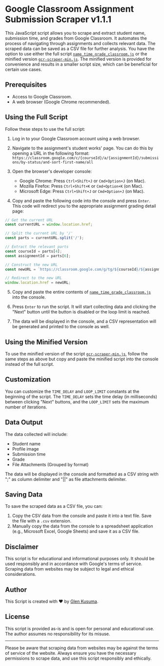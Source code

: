 # Google Classroom Assignment Submission Scraper v1.1.1

This JavaScript script allows you to scrape and extract student name, submission time, and grades from Google Classroom. It automates the process of navigating through assignments and collects relevant data. The scraped data can be saved as a CSV file for further analysis.
You have the option to use either the full script [`name_time_grade_classroom.js`](./name_time_grade_classroom.js) or the minified version [`gcr-scraper-min.js`](./gcr-scraper-min.js). The minified version is provided for convenience and results in a smaller script size, which can be beneficial for certain use cases.

## Prerequisites

- Access to Google Classroom.
- A web browser (Google Chrome recommended).

## Using the Full Script

Follow these steps to use the full script:

1. Log in to your Google Classroom account using a web browser.

2. Navigate to the assignment's student works' page. You can do this by opening a URL in the following format:
   `https://classroom.google.com/c/{courseId}/a/{assignmentId}/submissions/by-status/and-sort-first-name/all`

3. Open the browser's developer console:
   - Google Chrome: Press `Ctrl+Shift+J` or `Cmd+Option+J` (on Mac).
   - Mozilla Firefox: Press `Ctrl+Shift+K` or `Cmd+Option+K` (on Mac).
   - Microsoft Edge: Press `Ctrl+Shift+J` or `Cmd+Option+J` (on Mac).

4. Copy and paste the following code into the console and press `Enter`. This code will redirect you to the appropriate assignment grading detail page:

```javascript
// Get the current URL
const currentURL = window.location.href;

// Split the current URL by '/'
const parts = currentURL.split('/');

// Extract the relevant parts
const courseId = parts[4];
const assignmentId = parts[6];

// Construct the new URL
const newURL = `https://classroom.google.com/g/tg/${courseId}/${assignmentId}`;

// Redirect to the new URL
window.location.href = newURL;
```
5. Copy and paste the entire contents of [`name_time_grade_classroom.js`](./name_time_grade_classroom.js) into the console.

6. Press `Enter` to run the script. It will start collecting data and clicking the "Next" button until the button is disabled or the loop limit is reached.

7. The data will be displayed in the console, and a CSV representation will be generated and printed to the console as well.

## Using the Minified Version

To use the minified version of the script [`gcr-scraper-min.js`](./gcr-scraper-min.js), follow the same steps as above but copy and paste the minified script into the console instead of the full script.

## Customization

You can customize the `TIME_DELAY` and `LOOP_LIMIT` constants at the beginning of the script. The `TIME_DELAY` sets the time delay (in milliseconds) between clicking "Next" buttons, and the `LOOP_LIMIT` sets the maximum number of iterations.

## Data Output

The data collected will include:

- Student name
- Profile image
- Submission time
- Grade
- File Attachments (Grouped by format)

The data will be displayed in the console and formatted as a CSV string with ";" as column delimiter and "||" as file attachments delimiter.

## Saving Data

To save the scraped data as a CSV file, you can:

1. Copy the CSV data from the console and paste it into a text file. Save the file with a `.csv` extension.
2. Manually copy the data from the console to a spreadsheet application (e.g., Microsoft Excel, Google Sheets) and save it as a CSV file.

## Disclaimer

This script is for educational and informational purposes only. It should be used responsibly and in accordance with Google's terms of service. Scraping data from websites may be subject to legal and ethical considerations.

## Author

This Script is created with ❤️ by [Glen Kusuma](https://github.com/glenkusuma).

## License

This script is provided as-is and is open for personal and educational use. The author assumes no responsibility for its misuse.

---

Please be aware that scraping data from websites may be against the terms of service of the website. Always ensure you have the necessary permissions to scrape data, and use this script responsibly and ethically.

